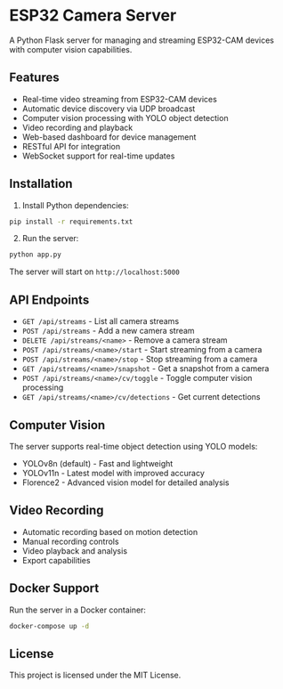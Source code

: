 # ESP32 Camera Server

A Python Flask server for managing and streaming ESP32-CAM devices with computer vision capabilities.

## Features

- Real-time video streaming from ESP32-CAM devices
- Automatic device discovery via UDP broadcast
- Computer vision processing with YOLO object detection
- Video recording and playback
- Web-based dashboard for device management
- RESTful API for integration
- WebSocket support for real-time updates

## Installation

1. Install Python dependencies:
```bash
pip install -r requirements.txt
```

2. Run the server:
```bash
python app.py
```

The server will start on `http://localhost:5000`

## API Endpoints

- `GET /api/streams` - List all camera streams
- `POST /api/streams` - Add a new camera stream
- `DELETE /api/streams/<name>` - Remove a camera stream
- `POST /api/streams/<name>/start` - Start streaming from a camera
- `POST /api/streams/<name>/stop` - Stop streaming from a camera
- `GET /api/streams/<name>/snapshot` - Get a snapshot from a camera
- `POST /api/streams/<name>/cv/toggle` - Toggle computer vision processing
- `GET /api/streams/<name>/cv/detections` - Get current detections

## Computer Vision

The server supports real-time object detection using YOLO models:

- YOLOv8n (default) - Fast and lightweight
- YOLOv11n - Latest model with improved accuracy
- Florence2 - Advanced vision model for detailed analysis

## Video Recording

- Automatic recording based on motion detection
- Manual recording controls
- Video playback and analysis
- Export capabilities

## Docker Support

Run the server in a Docker container:

```bash
docker-compose up -d
```

## License

This project is licensed under the MIT License. 